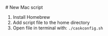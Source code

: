 # New Mac script

1. Install Homebrew
2. Add script file to the home directory
3. Open file in terminal with:
   `./caskconfig.sh`
